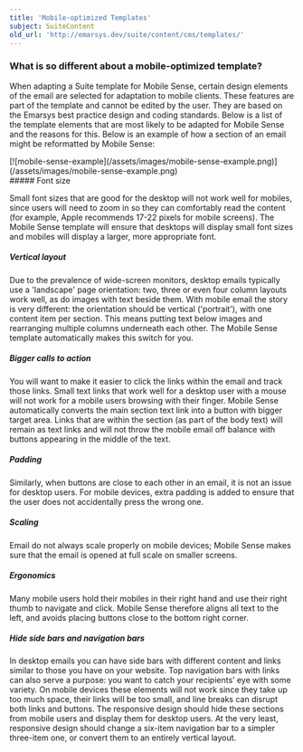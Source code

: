 ```yaml
---
title: 'Mobile-optimized Templates'
subject: SuiteContent
old_url: 'http://emarsys.dev/suite/content/cms/templates/'
---
```


### What is so different about a mobile-optimized template?

 When adapting a Suite template for Mobile Sense, certain design elements of the email are selected for adaptation to mobile clients. These features are part of the template and cannot be edited by the user. They are based on the Emarsys best practice design and coding standards. Below is a list of the template elements that are most likely to be adapted for Mobile Sense and the reasons for this. Below is an example of how a section of an email might be reformatted by Mobile Sense:

<div class="row">[![mobile-sense-example](/assets/images/mobile-sense-example.png)](/assets/images/mobile-sense-example.png)</div>##### Font size

 Small font sizes that are good for the desktop will not work well for mobiles, since users will need to zoom in so they can comfortably read the content (for example, Apple recommends 17-22 pixels for mobile screens). The Mobile Sense template will ensure that desktops will display small font sizes and mobiles will display a larger, more appropriate font.

##### Vertical layout

 Due to the prevalence of wide-screen monitors, desktop emails typically use a 'landscape' page orientation: two, three or even four column layouts work well, as do images with text beside them. With mobile email the story is very different: the orientation should be vertical ('portrait'), with one content item per section. This means putting text below images and rearranging multiple columns underneath each other. The Mobile Sense template automatically makes this switch for you.

##### Bigger calls to action

 You will want to make it easier to click the links within the email and track those links. Small text links that work well for a desktop user with a mouse will not work for a mobile users browsing with their finger. Mobile Sense automatically converts the main section text link into a button with bigger target area. Links that are within the section (as part of the body text) will remain as text links and will not throw the mobile email off balance with buttons appearing in the middle of the text.

##### Padding

 Similarly, when buttons are close to each other in an email, it is not an issue for desktop users. For mobile devices, extra padding is added to ensure that the user does not accidentally press the wrong one.

##### Scaling

 Email do not always scale properly on mobile devices; Mobile Sense makes sure that the email is opened at full scale on smaller screens.

##### Ergonomics

 Many mobile users hold their mobiles in their right hand and use their right thumb to navigate and click. Mobile Sense therefore aligns all text to the left, and avoids placing buttons close to the bottom right corner.

##### Hide side bars and navigation bars

 In desktop emails you can have side bars with different content and links similar to those you have on your website. Top navigation bars with links can also serve a purpose: you want to catch your recipients’ eye with some variety. On mobile devices these elements will not work since they take up too much space, their links will be too small, and line breaks can disrupt both links and buttons. The responsive design should hide these sections from mobile users and display them for desktop users. At the very least, responsive design should change a six-item navigation bar to a simpler three-item one, or convert them to an entirely vertical layout.